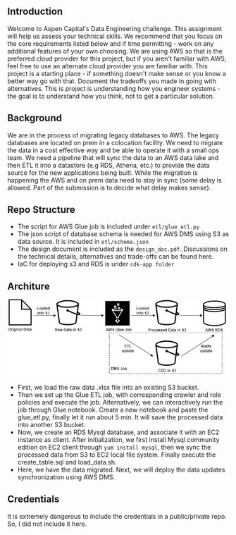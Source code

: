 ## Introduction
Welcome to Aspen Capital's Data Engineering challenge. This assignment will help us assess your technical skills. We recommend that you focus on the core requirements listed below and if time permitting - work on any additional features of your own choosing. We are using AWS so that is the preferred cloud provider for this project, but if you aren't familiar with AWS, feel free to use an alternate cloud provider you are familiar with. This project is a starting place - if something doesn't make sense or you know a better way go with that. Document the tradeoffs you made in going with alternatives. This is project is understanding how you engineer systems - the goal is to understand how you think, not to get a particular solution.

## Background
We are in the process of migrating legacy databases to AWS. The legacy databases are located on prem in a colocation facility. We need to migrate the data in a cost effective way and be able to operate it with a small ops team. We need a pipeline that will sync the data to an AWS data lake and then ETL it into a datastore (e.g RDS, Athena, etc.) to provide the data source for the new applications being built. While the migration is happening the AWS and on prem data need to stay in sync (some delay is allowed. Part of the submission is to decide what delay makes sense).

## Repo Structure
- The script for AWS Glue job is included under `etl/glue_etl.py`
- The json script of database schema is needed for AWS DMS using S3 as data source. It is included in `etl/schema.json`
- The design document is included as the `design_doc.pdf`. Discussions on the technical details, alternatives and trade-offs can be found here.
- IaC for deploying s3 and RDS is under `cdk-app folder`

## Architure
![alt text](arche.drawio.png "Architure Diagram for Data Migration")

- First, we load the raw data .xlsx file into an existing S3 bucket.
- Than we set up the Glue ETL job, with corresponding crawler and role policies and execute the job. Alternatively, we can interactively run the job through Glue notebook. Create a new notebook and paste the glue_etl.py, finally let it run about 5 min. It will save the processed data into another S3 bucket.
- Now, we create an RDS Mysql database, and associate it with an EC2 instance as client. After initialization, we first install Mysql community edition on EC2 client through ```yum install mysql```, then we sync the processed data from S3 to EC2 local file system. Finally execute the create_table.sql and load_data.sh.
- Here, we have the data migrated. Next, we will deploy the data updates synchronization using AWS DMS. 


## Credentials
It is extremely dangerous to include the credentials in a public/private repo. So, I did not include it here.
